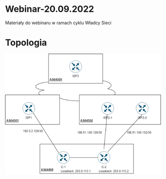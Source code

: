 # Webinar-20.09.2022
Materiały do webinaru w ramach cyklu Władcy Sieci

# Topologia

![Topologia](Lab.png)



